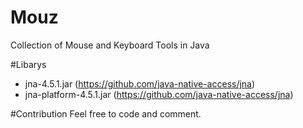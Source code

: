 # Mouz
Collection of Mouse and Keyboard Tools in Java

#Libarys
- jna-4.5.1.jar (https://github.com/java-native-access/jna)
- jna-platform-4.5.1.jar (https://github.com/java-native-access/jna)

#Contribution
Feel free to code and comment.


